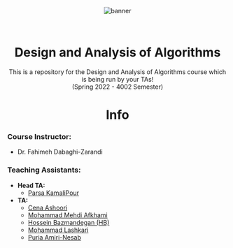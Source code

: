 <p align="center">
  <img alt="banner" src="https://user-images.githubusercontent.com/52382093/158039357-38f431d4-c24d-413f-8551-741f15c656a2.gif">
</p>


<br />
<p align="center">
  
  <h1 align="center">Design and Analysis of Algorithms</h1>

  <p align="center">
    This is a repository for the Design and Analysis of Algorithms course which is being run by your TAs!
    <br />
    (Spring 2022 - 4002 Semester)
  <br />

<p align="center">
  <h1 align="center"> Info </h1>
<p h2 align="center">

### Course Instructor:
* Dr. Fahimeh Dabaghi-Zarandi

### Teaching Assistants:
* **Head TA:**
  * [Parsa KamaliPour](https://github.com/benymaxparsa)
* **TA:**
  * [Cena Ashoori](https://github.com/CenaAshoori)
  * [Mohammad Mehdi Afkhami](https://github.com/mohmehdi)
  * [Hossein Bazmandegan (HB)](https://github.com/HB-2000)
  * [Mohammad Lashkari](https://github.com/MohammadLsk)
  * [Puria Amiri-Nesab](https://github.com/Puami)
